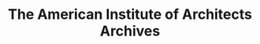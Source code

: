 ---
layout: repo
title: "The American Institute of Architects Archives"
id: 24127
permalink: repos/24127/
---